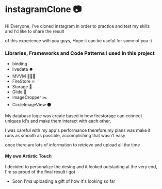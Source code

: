 <h1>instagramClone 📷</h1>

<p>Hi Everyone, I've cloned instagram in order to practice and test my skills and I'd like to share the result</p>
<p> of this experience with you guys, Hope it can be useful for some of you :)</p>

### Libraries, Frameworks and Code Patterns I used in this project</b></p>

* binding
* livedata ⏺️
* MVVM 🧑‍🤝‍🧑
* FireStore 🔥
* Storage 📅
* Glide 📸
* ImageCropper ✂️
* CircleImageView ⚫



<p> My database logic was create based in how firestorage can connect uniques id's and make them interact with each other,</p>
<p> I was careful with my app's performance therefore my plans was make it runs as smooth as possible, accomplishing that wasn't easy</p>
<p> once there are lots of information to retrieve and upload all the time</p>

#### My own Artistic Touch 

<p>I decided to personalize the desing and it looked outstading at the very end, I'm so proud of the final result i got</p>

- Soon I'ma uploading a gift of how it's looking so far 

